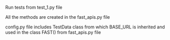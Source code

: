 Run tests from test_1.py file 

All the methods are created in the fast_apis.py file 

config.py file includes TestData class from which BASE_URL is inherited and used in the class FAST() from fast_apis.py file  

